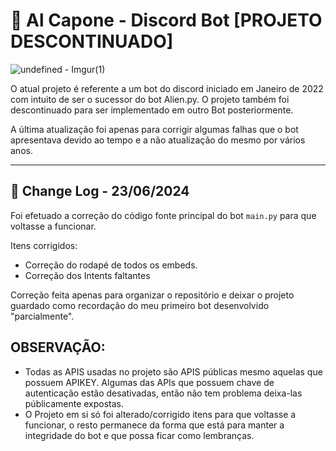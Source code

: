 
# 🎩 Al Capone - Discord Bot [PROJETO DESCONTINUADO]

![undefined - Imgur(1)](https://github.com/cristopherrissardi/Al-Capone-Bot/assets/93612872/e8843a00-7d22-4cb6-bfb5-376ce4b5b95a)


O atual projeto é referente a um bot do discord iniciado em Janeiro de 2022 com intuito de ser o sucessor do bot Alien.py. O projeto também foi descontinuado para ser implementado em outro Bot posteriormente.

A última atualização foi apenas para corrigir algumas falhas que o bot apresentava devido ao tempo e a não atualização do mesmo por vários anos. 

---

## 📃 Change Log - 23/06/2024

Foi efetuado a correção do código fonte principal do bot `main.py` para que voltasse a funcionar.

Itens corrigidos:

- Correção do rodapé de todos os embeds.
- Correção dos Intents faltantes

Correção feita apenas para organizar o repositório e deixar o projeto guardado como recordação do meu primeiro bot desenvolvido "parcialmente".

## OBSERVAÇÃO:

- Todas as APIS usadas no projeto são APIS públicas mesmo aquelas que possuem APIKEY. Algumas das APIs que possuem chave de autenticação estão desativadas, então não tem problema deixa-las públicamente expostas.
- O Projeto em si só foi alterado/corrigido itens para que voltasse a funcionar, o resto permanece da forma que está para manter a integridade do bot e que possa ficar como lembranças. 


